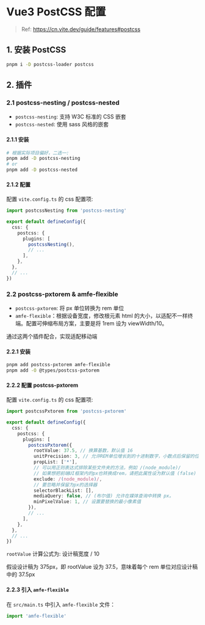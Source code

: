 # Vue3 PostCSS 配置

> Ref: <https://cn.vite.dev/guide/features#postcss>

## 1. 安装 PostCSS

```bash
pnpm i -D postcss-loader postcss
```

## 2. 插件

### 2.1 postcss-nesting / postcss-nested

* `postcss-nesting`: 支持 W3C 标准的 CSS 嵌套
* `postcss-nested`: 使用 sass 风格的嵌套

#### 2.1.1 安装

```bash
# 根据实际项目偏好，二选一:
pnpm add -D postcss-nesting
# or
pnpm add -D postcss-nested
```

#### 2.1.2 配置

配置 `vite.config.ts` 的 css 配置项:

```typescript
import postcssNesting from 'postcss-nesting'

export default defineConfig({
  css: {
    postcss: {
      plugins: [
        postcssNesting(),
        // ...
      ],
    },
  },
  // ...
})
```

### 2.2 postcss-pxtorem & amfe-flexible

* `postcss-pxtorem`: 将 px 单位转换为 rem 单位
* `amfe-flexible`：根据设备宽度，修改根元素 html 的大小，以适配不一样终端。配置可伸缩布局方案，主要是将 1rem 设为 viewWidth/10。

通过这两个插件配合，实现适配移动端

#### 2.2.1 安装

```bash
pnpm add postcss-pxtorem amfe-flexible
pnpm add -O @types/postcss-pxtorem
```

#### 2.2.2 配置 postcss-pxtorem

配置 `vite.config.ts` 的 css 配置项:

```typescript
import postcssPxtorem from 'postcss-pxtorem'

export default defineConfig({
  css: {
    postcss: {
      plugins: [
        postcssPxtorem({
          rootValue: 37.5, // 换算基数，默认值 16
          unitPrecision: 3, // 允许REM单位增长到的十进制数字，小数点后保留的位数。
          propList: ['*'],
          // 可以用正则表达式排除某些文件夹的方法，例如 /(node_module)/
          // 如果想把前端UI框架内的px也转换成rem，请把此属性设为默认值 (false)
          exclude: /(node_module)/,
          // 要忽略并保留为px的选择器
          selectorBlackList: [],
          mediaQuery: false, // (布尔值) 允许在媒体查询中转换 px。
          minPixelValue: 1, // 设置要替换的最小像素值
        }),
        // ...
      ],
    },
  },
  // ...
})
```

`rootValue` 计算公式为: 设计稿宽度 / 10

假设设计稿为 375px，即 rootValue 设为 37.5，意味着每个 rem 单位对应设计稿中的 37.5px

#### 2.2.3 引入 `amfe-flexible`

在 `src/main.ts` 中引入 `amfe-flexible` 文件：

```typescript
import 'amfe-flexible'
```
